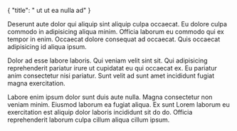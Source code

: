 {
  "title": " ut ut ea nulla ad"
}

Deserunt aute dolor qui aliquip sint aliquip culpa occaecat. Eu dolore culpa commodo in adipisicing aliqua minim. Officia laborum eu commodo qui ex tempor in enim. Occaecat dolore consequat ad occaecat. Quis occaecat adipisicing id aliqua ipsum.

Dolor ad esse labore laboris. Qui veniam velit sint sit. Qui adipisicing reprehenderit pariatur irure ut cupidatat eu qui occaecat ex. Eu pariatur anim consectetur nisi pariatur. Sunt velit ad sunt amet incididunt fugiat magna exercitation.

Labore enim ipsum dolor sunt duis aute nulla. Magna consectetur non veniam minim. Eiusmod laborum ea fugiat aliqua. Ex sunt Lorem laborum eu exercitation est aliquip dolor laboris incididunt sit do do. Officia reprehenderit laborum culpa cillum aliqua cillum ipsum.